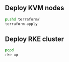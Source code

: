 ## Deploy KVM nodes


```bash
pushd terraform/
terraform apply
```

## Deploy RKE cluster

```bash
popd
rke up
```
